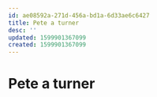 ```yaml
---
id: ae08592a-271d-456a-bd1a-6d33ae6c6427
title: Pete a turner
desc: ''
updated: 1599901367099
created: 1599901367099
---
```

# Pete a turner
